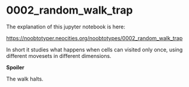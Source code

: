 # 0002_random_walk_trap

The explanation of this jupyter notebook is here:

https://noobtotyper.neocities.org/noobtotypes/0002_random_walk_trap

In short it studies what happens when cells can visited only once, using different movesets in different dimensions.

**Spoiler**

The walk halts.
